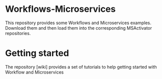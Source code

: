 # Workflows-Microservices
This repository provides some Workflows and Microservices examples.
Download them and then load them into the corresponding MSActivator repositories. 

# Getting started
The repository [wiki] provides a set of tutorials to help getting started with Workflow and Microservices
